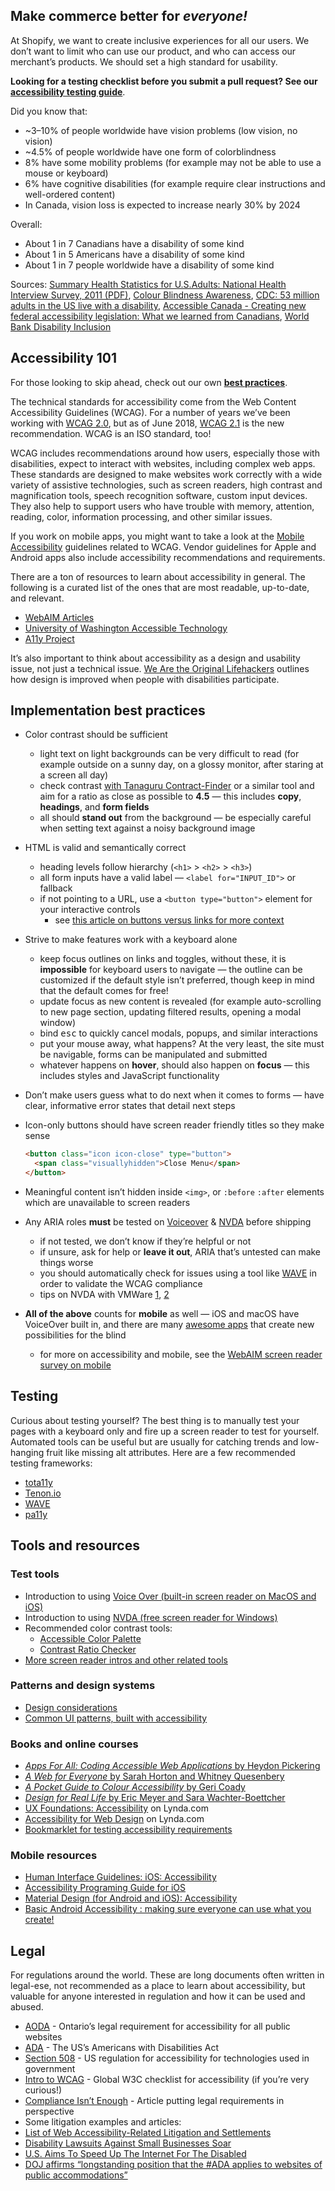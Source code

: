 ## Make commerce better for _everyone!_

At Shopify, we want to create inclusive experiences for all our users. We don’t want to limit who can use our product, and who can access our merchant’s products. We should set a high standard for usability.

**Looking for a testing checklist before you submit a pull request? See our [accessibility testing guide](https://github.com/Shopify/polaris-react/blob/master/documentation/Accessibility%20testing.md)**.

Did you know that:

- ~3–10% of people worldwide have vision problems (low vision, no vision)
- ~4.5% of people worldwide have one form of colorblindness
- 8% have some mobility problems (for example may not be able to use a mouse or keyboard)
- 6% have cognitive disabilities (for example require clear instructions and well-ordered content)
- In Canada, vision loss is expected to increase nearly 30% by 2024

Overall:

- About 1 in 7 Canadians have a disability of some kind
- About 1 in 5 Americans have a disability of some kind
- About 1 in 7 people worldwide have a disability of some kind

Sources: [Summary Health Statistics for U.S.Adults: National Health Interview Survey, 2011 (PDF)](https://www.cdc.gov/nchs/data/series/sr_10/sr10_256.pdf), [Colour Blindness Awareness](http://www.colourblindawareness.org/colour-blindness/), [CDC: 53 million adults in the US live with a disability](https://www.cdc.gov/media/releases/2015/p0730-US-disability.html), [Accessible Canada - Creating new federal accessibility legislation: What we learned from Canadians](https://www.canada.ca/en/employment-social-development/programs/planned-accessibility-legislation/reports/consultations-what-we-learned.html#h2.2), [World Bank Disability Inclusion](https://www.worldbank.org/en/topic/disability)

## Accessibility 101

For those looking to skip ahead, check out our own **[best practices](#implementation-best-practices)**.

The technical standards for accessibility come from the Web Content Accessibility Guidelines (WCAG). For a number of years we’ve been working with [WCAG 2.0](https://www.w3.org/TR/WCAG20/), but as of June 2018, [WCAG 2.1](https://www.w3.org/TR/WCAG21/) is the new recommendation. WCAG is an ISO standard, too!

WCAG includes recommendations around how users, especially those with disabilities, expect to interact with websites, including complex web apps. These standards are designed to make websites work correctly with a wide variety of assistive technologies, such as screen readers, high contrast and magnification tools, speech recognition software, custom input devices. They also help to support users who have trouble with memory, attention, reading, color, information processing, and other similar issues.

If you work on mobile apps, you might want to take a look at the [Mobile Accessibility](https://www.w3.org/TR/mobile-accessibility-mapping/) guidelines related to WCAG. Vendor guidelines for Apple and Android apps also include accessibility recommendations and requirements.

There are a ton of resources to learn about accessibility in general. The following is a curated list of
the ones that are most readable, up-to-date, and relevant.

- [WebAIM Articles](https://webaim.org/articles/)
- [University of Washington Accessible Technology](https://www.washington.edu/accessibility/web/)
- [A11y Project](https://a11yproject.com/)

It’s also important to think about accessibility as a design and usability issue, not just a technical issue. [We Are the Original Lifehackers](https://www.nytimes.com/2018/05/30/opinion/disability-design-lifehacks.html) outlines how design is improved when people with disabilities participate.

## Implementation best practices

- Color contrast should be sufficient
  - light text on light backgrounds can be very difficult to read (for example outside on a sunny day, on a glossy monitor, after staring at a screen all day)
  - check contrast [with Tanaguru Contract-Finder](http://contrast-finder.tanaguru.com/) or a similar tool and aim for a ratio as close as possible to **4.5** — this includes **copy**, **headings**, and **form fields**
  - all should **stand out** from the background — be especially careful when setting text against a noisy background image
- HTML is valid and semantically correct
  - heading levels follow hierarchy (`<h1>` > `<h2>` > `<h3>`)
  - all form inputs have a valid label — `<label for="INPUT_ID">` or fallback
  - if not pointing to a URL, use a `<button type="button">` element for your interactive controls
    - see [this article on buttons versus links for more context](https://ux.shopify.com/semantic-html-the-unbearable-rightness-of-being-9b3c493e1791)
- Strive to make features work with a keyboard alone
  - keep focus outlines on links and toggles, without these, it is **impossible** for keyboard users to navigate — the outline can be customized if the default style isn’t preferred, though keep in mind that the default comes for free!
  - update focus as new content is revealed (for example auto-scrolling to new page section, updating filtered results, opening a modal window)
  - bind <kbd>esc</kbd> to quickly cancel modals, popups, and similar interactions
  - put your mouse away, what happens? At the very least, the site must be navigable, forms can be manipulated and submitted
  - whatever happens on **hover**, should also happen on **focus** — this includes styles and JavaScript functionality
- Don’t make users guess what to do next when it comes to forms — have clear, informative error states that detail next steps
- Icon-only buttons should have screen reader friendly titles so they make sense

  ```html
  <button class="icon icon-close" type="button">
    <span class="visuallyhidden">Close Menu</span>
  </button>
  ```

- Meaningful content isn’t hidden inside `<img>`, or `:before` `:after` elements which are unavailable to screen readers
- Any ARIA roles **must** be tested on [Voiceover](https://gist.github.com/mpiotrowicz/f1cb5e2288386f19f51d) & [NVDA](https://gist.github.com/svinkle/a4efd704837e90adc928) before shipping
  - if not tested, we don’t know if they’re helpful or not
  - if unsure, ask for help or **leave it out**, ARIA that’s untested can make things worse
  - you should automatically check for issues using a tool like [WAVE](https://wave.webaim.org/) in order to validate the WCAG compliance
  - tips on NVDA with VMWare [1](http://www.paciellogroup.com/blog/2013/08/insert-key-usage-in-windows-on-a-mac/), [2](https://www.marcozehe.de/2015/06/07/how-to-map-your-macs-capslock-key-to-a-nvda-or-jaws-key-in-a-windows-virtual-machine/)
- **All of the above** counts for **mobile** as well — iOS and macOS have VoiceOver built in, and there are many [awesome apps](http://www.bemyeyes.org/) that create new possibilities for the blind
  - for more on accessibility and mobile, see the [WebAIM screen reader survey on mobile](http://webaim.org/projects/screenreadersurvey5/#mobile)

## Testing

Curious about testing yourself? The best thing is to manually test your pages with a keyboard only and fire up a screen reader to test for yourself. Automated tools can be useful but are usually for catching trends and low-hanging fruit like missing alt attributes. Here are a few recommended testing frameworks:

- [tota11y](https://khan.github.io/tota11y/)
- [Tenon.io](https://tenon.io)
- [WAVE](https://wave.webaim.org/toolbar/)
- [pa11y](https://github.com/pa11y)

## Tools and resources

### Test tools

- Introduction to using [Voice Over (built-in screen reader on MacOS and iOS)](https://help.apple.com/voiceover/info/guide/10.12/#/vo7e30a848e8)
- Introduction to using [NVDA (free screen reader for Windows)](https://gist.github.com/svinkle/a4efd704837e90adc928)
- Recommended color contrast tools:
  - [Accessible Color Palette](http://colorsafe.co/)
  - [Contrast Ratio Checker](http://leaverou.github.io/contrast-ratio/)
- [More screen reader intros and other related tools](http://a11yproject.com/resources.html)

### Patterns and design systems

- [Design considerations](http://webaim.org/resources/designers/)
- [Common UI patterns, built with accessibility](https://a11yproject.com/patterns)

### Books and online courses

- [_Apps For All: Coding Accessible Web Applications_ by Heydon Pickering](https://shop.smashingmagazine.com/products/apps-for-all)
- [_A Web for Everyone_ by Sarah Horton and Whitney Quesenbery](http://rosenfeldmedia.com/books/a-web-for-everyone/)
- [_A Pocket Guide to Colour Accessibility_ by Geri Coady](http://www.fivesimplesteps.com/products/colour-accessibility)
- [_Design for Real Life_ by Eric Meyer and Sara Wachter-Boettcher](https://abookapart.com/products/accessibility-for-everyone)
- [UX Foundations: Accessibility](https://www.lynda.com/Accessibility-tutorials/Foundations-UX-Accessibility/435008-2.html) on Lynda.com
- [Accessibility for Web Design](https://www.lynda.com/Web-Design-tutorials/Accessibility-Web-Design/606090-2.html) on Lynda.com
- [Bookmarklet for testing accessibility requirements](http://squizlabs.github.io/HTML_CodeSniffer/)

### Mobile resources

- [Human Interface Guidelines: iOS: Accessibility](https://developer.apple.com/design/human-interface-guidelines/ios/app-architecture/accessibility/)
- [Accessibility Programing Guide for iOS](https://developer.apple.com/library/content/documentation/UserExperience/Conceptual/iPhoneAccessibility/Introduction/Introduction.html)
- [Material Design (for Android and iOS): Accessibility](https://material.io/design/usability/accessibility.html)
- [Basic Android Accessibility : making sure everyone can use what you create!](https://codelabs.developers.google.com/codelabs/basic-android-accessibility/index.html?index=..%2F..%2Findex#0)

## Legal

For regulations around the world. These are long documents often written in legal-ese, not recommended as a place to learn about accessibility, but valuable for anyone interested in regulation and how it can be used and abused.

- [AODA](https://www.ontario.ca/page/accessibility-laws) - Ontario’s legal requirement for accessibility for all public websites
- [ADA](https://www.ada.gov/) - The US’s Americans with Disabilities Act
- [Section 508](http://www.section508.gov/) - US regulation for accessibility for technologies used in government
- [Intro to WCAG](http://www.w3.org/WAI/intro/wcag) - Global W3C checklist for accessibility (if you’re very curious!)
- [Compliance Isn’t Enough](http://www.karlgroves.com/2015/01/06/to-hell-with-compliance/) - Article putting legal requirements in perspective
- Some litigation examples and articles:
- [List of Web Accessibility-Related Litigation and Settlements](http://www.karlgroves.com/2011/11/15/list-of-web-accessibility-related-litigation-and-settlements/)
- [Disability Lawsuits Against Small Businesses Soar](http://www.wsj.com/articles/disabled-access-new-legal-push-1413411545)
- [U.S. Aims To Speed Up The Internet For The Disabled](http://www.npr.org/2015/03/07/391435879/u-s-aims-to-speed-up-the-internet-for-the-disabled)
- [DOJ affirms “longstanding position that the #ADA applies to websites of public accommodations”](https://twitter.com/LFLegal/status/614231627040821248)
